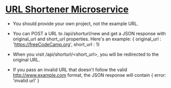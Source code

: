 # [URL Shortener Microservice](https://www.freecodecamp.org/learn/apis-and-microservices/apis-and-microservices-projects/url-shortener-microservice)

- You should provide your own project, not the example URL.

- You can POST a URL to /api/shorturl/new and get a JSON response with original_url and short_url properties. Here's an example: { original_url : 'https://freeCodeCamp.org', short_url : 1}

- When you visit /api/shorturl/<short_url>, you will be redirected to the original URL.

- If you pass an invalid URL that doesn't follow the valid http://www.example.com format, the JSON response will contain { error: 'invalid url' }
